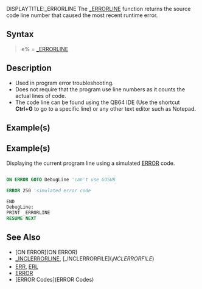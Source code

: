DISPLAYTITLE:_ERRORLINE
The [_ERRORLINE](_ERRORLINE) function returns the source code line number that caused the most recent runtime error.


## Syntax

> e% = [_ERRORLINE](_ERRORLINE)


## Description

* Used in program error troubleshooting.
* Does not require that the program use line numbers as it counts the actual lines of code.
* The code line can be found using the QB64 IDE (Use the shortcut **Ctrl+G** to go to a specific line) or any other text editor such as Notepad.


## Example(s)

## Example(s)
 Displaying the current program line using a simulated [ERROR](ERROR) code.

```vb

ON ERROR GOTO DebugLine 'can't use GOSUB 

ERROR 250 'simulated error code 

END 
DebugLine: 
PRINT _ERRORLINE 
RESUME NEXT 

```


## See Also

* [ON ERROR](ON ERROR)
* [_INCLERRORLINE](_INCLERRORLINE), [_INCLERRORFILE$](_INCLERRORFILE$)
* [ERR](ERR), [ERL](ERL)
* [ERROR](ERROR)
* [ERROR Codes](ERROR Codes)




